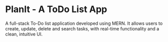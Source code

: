 # PlanIt - A ToDo List App
A full-stack To-Do list application developed using MERN. It allows users to create, update, delete and search tasks, with real-time functionality and a clean, intuitive UI.
